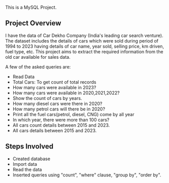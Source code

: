 This is a MySQL Project.

## Project Overview
I have the data of Car Dekho Company (India's leading car search venture). The dataset includes the details of cars which were sold during period of 1994 to 2023 having details of car name, year sold, selling price, km driven, fuel type, etc. This project aims to extract the required information from the old car available for sales data.

A few of the asked queries are:
- Read Data
- Total Cars: To get count of total records
- How many cars were available in 2023?
- How many cars were available in 2020,2021,2022?
- Show the count of cars by years.
- How many diesel cars were there in 2020?
- How many petrol cars will there be in 2020?
- Print all the fuel cars(petrol, diesel, CNG) come by all year
- In which year, there were more than 100 cars?
- All cars count details between 2015 and 2023.
- All cars details between 2015 and 2023.

## Steps Involved

- Created database
- Import data
- Read the data
- Inserted queries using "count", "where" clause, "group by", "order by".




